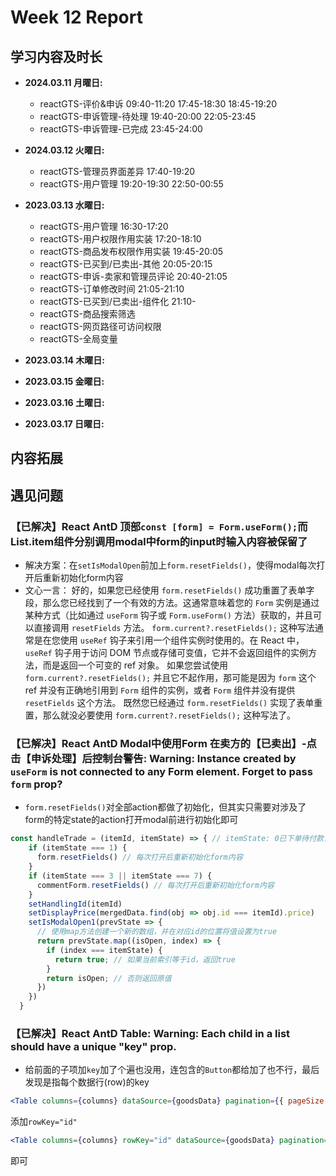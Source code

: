 # Week 12 Report

## 学习内容及时长

* **2024.03.11 月曜日:** 
  * reactGTS-评价&申诉 09:40-11:20 17:45-18:30 18:45-19:20
  * reactGTS-申诉管理-待处理 19:40-20:00 22:05-23:45
  * reactGTS-申诉管理-已完成 23:45-24:00

* **2024.03.12 火曜日:** 
  * reactGTS-管理员界面差异 17:40-19:20
  * reactGTS-用户管理 19:20-19:30 22:50-00:55

* **2023.03.13 水曜日:** 
  * reactGTS-用户管理 16:30-17:20
  * reactGTS-用户权限作用实装 17:20-18:10
  * reactGTS-商品发布权限作用实装 19:45-20:05
  * reactGTS-已买到/已卖出-其他 20:05-20:15
  * reactGTS-申诉-卖家和管理员评论 20:40-21:05
  * reactGTS-订单修改时间 21:05-21:10
  * reactGTS-已买到/已卖出-组件化 21:10-
  * reactGTS-商品搜索筛选 
  * reactGTS-网页路径可访问权限
  * reactGTS-全局变量

* **2023.03.14 木曜日:** 

* **2023.03.15 金曜日:** 

* **2023.03.16 土曜日:** 

* **2023.03.17 日曜日:** 

## 内容拓展


## 遇见问题
### 【已解决】React AntD 顶部`const [form] = Form.useForm();`而List.item组件分别调用modal中form的input时输入内容被保留了
* 解决方案：在`setIsModalOpen`前加上`form.resetFields()`，使得modal每次打开后重新初始化form内容
* 文心一言：
好的，如果您已经使用 `form.resetFields()` 成功重置了表单字段，那么您已经找到了一个有效的方法。这通常意味着您的 `Form` 实例是通过某种方式（比如通过 `useForm` 钩子或 `Form.useForm()` 方法）获取的，并且可以直接调用 `resetFields` 方法。
`form.current?.resetFields();` 这种写法通常是在您使用 `useRef` 钩子来引用一个组件实例时使用的。在 React 中，`useRef` 钩子用于访问 DOM 节点或存储可变值，它并不会返回组件的实例方法，而是返回一个可变的 ref 对象。
如果您尝试使用 `form.current?.resetFields();` 并且它不起作用，那可能是因为 `form` 这个 ref 并没有正确地引用到 `Form` 组件的实例，或者 `Form` 组件并没有提供 `resetFields` 这个方法。
既然您已经通过 `form.resetFields()` 实现了表单重置，那么就没必要使用 `form.current?.resetFields();` 这种写法了。
### 【已解决】React AntD Modal中使用Form 在卖方的【已卖出】-点击【申诉处理】后控制台警告: Warning: Instance created by `useForm` is not connected to any Form element. Forget to pass `form` prop?
* `form.resetFields()`对全部action都做了初始化，但其实只需要对涉及了form的特定state的action打开modal前进行初始化即可
```jsx
const handleTrade = (itemId, itemState) => { // itemState: 0已下单待付款，1已付款待发货，2待收货，3待评价，4退款中，5已取消
    if (itemState === 1) {
      form.resetFields() // 每次打开后重新初始化form内容
    }
    if (itemState === 3 || itemState === 7) {
      commentForm.resetFields() // 每次打开后重新初始化form内容
    }
    setHandlingId(itemId)
    setDisplayPrice(mergedData.find(obj => obj.id === itemId).price)
    setIsModalOpen1(prevState => {
      // 使用map方法创建一个新的数组，并在对应id的位置将值设置为true
      return prevState.map((isOpen, index) => {
        if (index === itemState) {
          return true; // 如果当前索引等于id，返回true
        }
        return isOpen; // 否则返回原值
      })
    })
  }
```
### 【已解决】React AntD Table: Warning: Each child in a list should have a unique "key" prop.
* 给前面的子项加`key`加了个遍也没用，连包含的`Button`都给加了也不行，最后发现是指每个数据行(row)的key
```jsx
<Table columns={columns} dataSource={goodsData} pagination={{ pageSize: 5 }} />
```
添加`rowKey="id"`
```jsx
<Table columns={columns} rowKey="id" dataSource={goodsData} pagination={{ pageSize: 5 }} />
```
即可